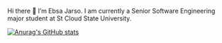  Hi there 👋
I’m Ebsa Jarso. I am currently a Senior Software Engineering major student at St Cloud State University.

[![Anurag's GitHub stats](https://github-readme-stats.vercel.app/api?username=Ebsa12)](https://github.com/anuraghazra/github-readme-stats)
